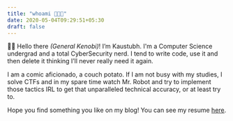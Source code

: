 ```yaml
---
title: "whoami 🧑🏻‍💻"
date: 2020-05-04T09:29:51+05:30
draft: false
---
```


👋🏻 Hello there *(General Kenobi)*! I’m Kaustubh. I'm a Computer Science undergrad and a total CyberSecurity nerd. I tend to write code, use it and then delete it thinking I’ll never really need it again.

I am a comic aficionado, a couch potato. If I am not busy with my studies, I solve CTFs and in my spare time watch Mr. Robot and try to implement those tactics IRL to get that unparalleled technical accuracy, or at least try to.

Hope you find something you like on my blog! You can see my resume [here](/static/Resume.pdf).
